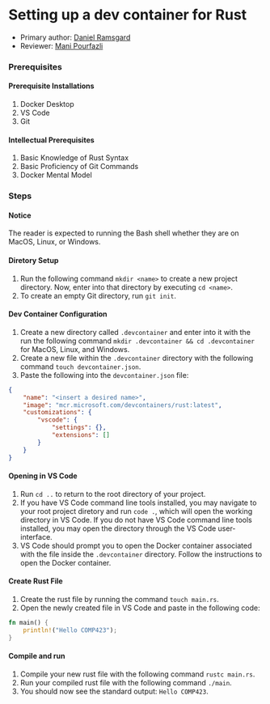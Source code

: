 # Setting up a dev container for Rust

* Primary author: [Daniel Ramsgard](https://github.com/DanielRamsgard)
* Reviewer: [Mani Pourfazli](https://github.com/manip1384)

### Prerequisites

<!-- Maybe make the headings a little bit bigger to be different than the size of the font of the actual text -->
#### Prerequisite Installations

1. Docker Desktop
2. VS Code
4. Git

#### Intellectual Prerequisites

1. Basic Knowledge of Rust Syntax
2. Basic Proficiency of Git Commands
3. Docker Mental Model

### Steps

#### Notice

The reader is expected to running the Bash shell whether they are on MacOS, Linux, or Windows.

#### Diretory Setup

1. Run the following command `mkdir <name>` to create a new project directory. Now, enter into that directory by executing `cd <name>`.
2. To create an empty Git directory, run `git init`.

#### Dev Container Configuration

1. Create a new directory called `.devcontainer` and enter into it with the run the following command `mkdir .devcontainer && cd .devcontainer` for MacOS, Linux, and Windows.
2. Create a new file within the `.devcontainer` directory with the following command `touch devcontainer.json`.
3. Paste the following into the `devcontainer.json` file: 
```json 
{
    "name": "<insert a desired name>",
    "image": "mcr.microsoft.com/devcontainers/rust:latest",
    "customizations": {
        "vscode": {
            "settings": {},
            "extensions": []
        }
    }
}
```

#### Opening in VS Code

1. Run `cd ..` to return to the root directory of your project.
2. If you have VS Code command line tools installed, you may navigate to your root project diretory and run `code .`, which will open the working directory in VS Code. If you do not have VS Code command line tools installed, you may open the directory through the VS Code user-interface.
3. VS Code should prompt you to open the Docker container associated with the file inside the `.devcontainer` directory. Follow the instructions to open the Docker container.

#### Create Rust File
<!-- Maybe show how to open a file in VS Code if the user doesn't know how to -->
1. Create the rust file by running the command `touch main.rs`.
2. Open the newly created file in VS Code and paste in the following code:
```rust
fn main() {
    println!("Hello COMP423");
}
```

#### Compile and run

1. Compile your new rust file with the following command `rustc main.rs`.
2. Run your compiled rust file with the following command `./main`.
3. You should now see the standard output: `Hello COMP423`.